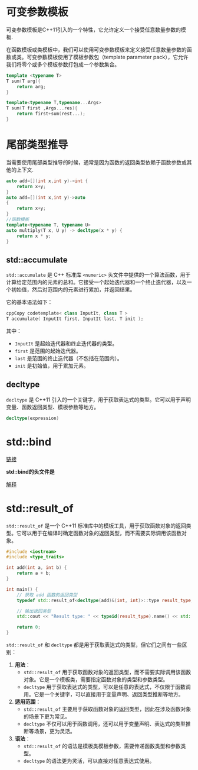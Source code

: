 # 可变参数模板

可变参数模板是C++11引入的一个特性，它允许定义一个接受任意数量参数的模板.

在函数模板或类模板中，我们可以使用可变参数模板来定义接受任意数量参数的函数或类。可变参数模板使用了模板参数包（template parameter pack），它允许我们将零个或多个模板参数打包成一个参数集合。

```c++
template <typename T>
T sum(T arg){
    return arg;
}

template<typename T,typename...Args>
T sum(T first ,Args...res){
    return first+sum(rest...);
}
```

# 尾部类型推导

当需要使用尾部类型推导的时候，通常是因为函数的返回类型依赖于函数参数或其他的上下文.

```c++
auto add=[](int x,int y)->int {
    return x+y;
}
auto add=[](int x,int y)->auto
{
    return x+y;
}
//函数模板
template<typename T, typename U>
auto multiply(T x, U y) -> decltype(x * y) {
    return x * y;
}
```

## std::accumulate

`std::accumulate` 是 C++ 标准库 `<numeric>` 头文件中提供的一个算法函数，用于计算给定范围内的元素的总和。它接受一个起始迭代器和一个终止迭代器，以及一个初始值，然后对范围内的元素进行累加，并返回结果。

它的基本语法如下：

```c++
cppCopy codetemplate< class InputIt, class T >
T accumulate( InputIt first, InputIt last, T init );
```

其中：

- `InputIt` 是起始迭代器和终止迭代器的类型。
- `first` 是范围的起始迭代器。
- `last` 是范围的终止迭代器（不包括在范围内）。
- `init` 是初始值，用于累加元素。

## decltype

`decltype` 是 C++11 引入的一个关键字，用于获取表达式的类型。它可以用于声明变量、函数返回类型、模板参数等地方。

```c++
decltype(expression)
```

# std::bind

[链接](https://en.cppreference.com/w/cpp/utility/functional/bind)

**std::bind的头文件是 <functional>**

[解释](https://zhuanlan.zhihu.com/p/428668958)

# std::result_of

`std::result_of` 是一个 C++11 标准库中的模板工具，用于获取函数对象的返回类型。它可以用于在编译时确定函数对象的返回类型，而不需要实际调用该函数对象。

```c++
#include <iostream>
#include <type_traits>

int add(int a, int b) {
    return a + b;
}

int main() {
    // 获取 add 函数的返回类型
    typedef std::result_of<decltype(add)&(int, int)>::type result_type;

    // 输出返回类型
    std::cout << "Result type: " << typeid(result_type).name() << std::endl;

    return 0;
}
```

`std::result_of` 和 `decltype` 都是用于获取表达式的类型，但它们之间有一些区别：

1. **用法**：
   - `std::result_of` 用于获取函数对象的返回类型，而不需要实际调用该函数对象。它是一个模板类，需要指定函数对象的类型和参数类型。
   - `decltype` 用于获取表达式的类型，可以是任意的表达式，不仅限于函数调用。它是一个关键字，可以直接用于变量声明、返回类型推断等地方。
2. **适用范围**：
   - `std::result_of` 主要用于获取函数对象的返回类型，因此在涉及函数对象的场景下更为常见。
   - `decltype` 不仅可以用于函数调用，还可以用于变量声明、表达式的类型推断等场景，更为灵活。
3. **语法**：
   - `std::result_of` 的语法是模板类模板参数，需要传递函数类型和参数类型。
   - `decltype` 的语法更为灵活，可以直接对任意表达式使用。
